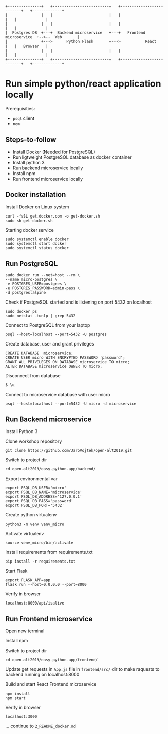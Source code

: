 
```
+---------------+   +-------------------------+   +--------------------------+   +-------------+
|               |   |                         |   |                          |   |             |
|               |   |                         |   |                          |   |             |
|  Postgres DB  +---+  Backend microservice   +---+   Frontend microservice  +-->--  Web       |
|               +--->      Python Flask       +--->           React          |   |   Browser   |
|               |   |                         |   |                          |   |             |
+---------------+   +-------------------------+   +--------------------------+   +-------------+
```
# Run simple python/react application locally

Prerequisities:
* `psql` client    
* `nqm`

## Steps-to-follow
* Install Docker (Needed for PostgreSQL)
* Run ligtweight PostgreSQL database as docker container
* Install python 3
* Run backend microservice locally
* Install npm
* Run frontend microservice locally 

## Docker installation

Install Docker on Linux system
```
curl -fsSL get.docker.com -o get-docker.sh
sudo sh get-docker.sh
```
Starting docker service
```
sudo systemctl enable docker
sudo systemctl start docker
sudo systemctl status docker
```

## Run PostgreSQL 

```
sudo docker run --net=host --rm \
--name micro-postgres \
-e POSTGRES_USER=postgres \
-e POSTGRES_PASSWORD=admin-pass \
-d postgres:alpine
```
Check if PostgreSQL started and is listening on port 5432 on localhost
```
sudo docker ps
sudo netstat -tunlp | grep 5432
```
Connect to PostgreSQL from your laptop
```
psql --host=localhost --port=5432 -U postgres
```
Create database, user and grant privileges
```
CREATE DATABASE  microservice;
CREATE USER micro WITH ENCRYPTED PASSWORD 'password'; 
GRANT ALL PRIVILEGES ON DATABASE microservice TO micro;
ALTER DATABASE microservice OWNER TO micro;
```
Disconnect from database
```
$ \q
```
Connect to microservice database with user micro
```
psql --host=localhost --port=5432 -U micro -d microservice
```

## Run Backend microservice

Install Python 3

Clone workshop repository
```
git clone https://github.com/JaroVojtek/open-alt2019.git
```

Switch to project dir
```
cd open-alt2019/easy-python-app/backend/
```
Export environmental var
```
export PSQL_DB_USER='micro'
export PSQL_DB_NAME='microservice'
export PSQL_DB_ADDRESS='127.0.0.1'
export PSQL_DB_PASS='password'
export PSQL_DB_PORT='5432'
```
Create python virtualenv
```
python3 -m venv venv_micro
```

Activate virtualenv 
```
source venv_micro/bin/activate
```

Install requirements from requirements.txt
```
pip install -r requirements.txt
```

Start Flask 
```
export FLASK_APP=app
flask run --host=0.0.0.0 --port=8000
```
Verify in browser
```
localhost:8000/api/isalive
```

## Run Frontend microservice

Open new terminal

Install npm

Switch to project dir
```
cd open-alt2019/easy-python-app/frontend/
```
Update get requests in `App.js` file in `frontend/src/` dir to make raquests to backend running on localhost:8000

Build and start React Frontend microservice
```
npm install
npm start
```
Verify in browser
```
localhost:3000
```

... continue to `2_README_docker.md`




